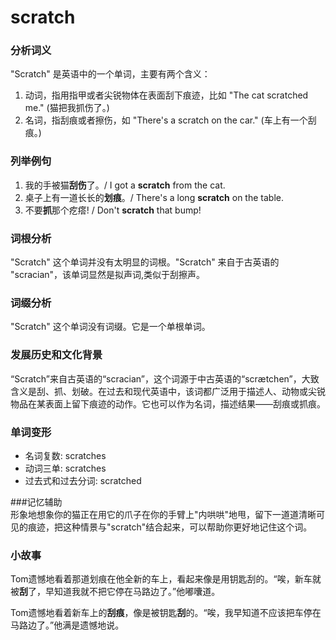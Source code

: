 # scratch

### 分析词义

  

"Scratch" 是英语中的一个单词，主要有两个含义：

  

1.  动词，指用指甲或者尖锐物体在表面刮下痕迹，比如 "The cat scratched me." (猫把我抓伤了。)
2.  名词，指刮痕或者擦伤，如 "There's a scratch on the car." (车上有一个刮痕。)

  

### 列举例句

  

1.  我的手被猫**刮伤**了。/ I got a **scratch** from the cat.
2.  桌子上有一道长长的**划痕**。/ There's a long **scratch** on the table.
3.  不要**抓**那个疙瘩! / Don't **scratch** that bump!

  

### 词根分析

  

"Scratch" 这个单词并没有太明显的词根。"Scratch" 来自于古英语的 "scracian"，该单词显然是拟声词,类似于刮擦声。

  

### 词缀分析

  

"Scratch" 这个单词没有词缀。它是一个单根单词。

  

### 发展历史和文化背景

  

“Scratch”来自古英语的“scracian”，这个词源于中古英语的“scrætchen”，大致含义是刮、抓、划破。在过去和现代英语中，该词都广泛用于描述人、动物或尖锐物品在某表面上留下痕迹的动作。它也可以作为名词，描述结果——刮痕或抓痕。

  

### 单词变形

  

*   名词复数: scratches
*   动词三单: scratches
*   过去式和过去分词: scratched

  

###记忆辅助  
形象地想象你的猫正在用它的爪子在你的手臂上"内哄哄"地甩，留下一道道清晰可见的痕迹，把这种情景与"scratch"结合起来，可以帮助你更好地记住这个词。

  

### 小故事

  

Tom遗憾地看着那道划痕在他全新的车上，看起来像是用钥匙刮的。“唉，新车就被**刮**了，早知道我就不把它停在马路边了。”他嘟囔道。

  

Tom遗憾地看着新车上的**刮痕**，像是被钥匙**刮**的。“唉，我早知道不应该把车停在马路边了。”他满是遗憾地说。

